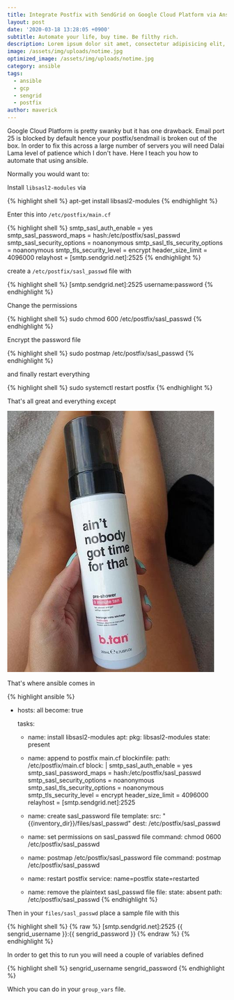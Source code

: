 ```yaml
---
title: Integrate Postfix with SendGrid on Google Cloud Platform via Ansible
layout: post
date: '2020-03-18 13:28:05 +0900'
subtitle: Automate your life, buy time. Be filthy rich.
description: Lorem ipsum dolor sit amet, consectetur adipisicing elit, sed do eiusmod tempor incididunt ut labore et dolore magna aliqua.
image: /assets/img/uploads/notime.jpg
optimized_image: /assets/img/uploads/notime.jpg
category: ansible
tags:
  - ansible
  - gcp
  - sengrid
  - postfix
author: maverick
---
```


Google Cloud Platform is pretty swanky but it has one drawback. Email port 25 is blocked by default hence your
postfix/sendmail is broken out of the box. In order to fix this across a large number of servers you will need Dalai Lama level of patience which I don't have. Here I teach you how to automate that using ansible.

Normally you would want to:

Install `libsasl2-modules` via 

{% highlight shell %}
apt-get install libsasl2-modules
{% endhighlight %}

Enter this into `/etc/postfix/main.cf`

{% highlight shell %}
smtp_sasl_auth_enable = yes
smtp_sasl_password_maps = hash:/etc/postfix/sasl_passwd
smtp_sasl_security_options = noanonymous
smtp_sasl_tls_security_options = noanonymous
smtp_tls_security_level = encrypt
header_size_limit = 4096000
relayhost = [smtp.sendgrid.net]:2525
{% endhighlight %}

create a `/etc/postfix/sasl_passwd` file with


{% highlight shell %}
[smtp.sendgrid.net]:2525 username:password
{% endhighlight %}

Change the permissions

{% highlight shell %}
sudo chmod 600 /etc/postfix/sasl_passwd
{% endhighlight %}

Encrypt the password file

{% highlight shell %}
sudo postmap /etc/postfix/sasl_passwd
{% endhighlight %}

and finally restart everything

{% highlight shell %}
sudo systemctl restart postfix
{% endhighlight %}

That's all great and everything except 

![no-time](/assets/img/uploads/notime.jpg)

That's where ansible comes in

{% highlight ansible %}
- hosts: all
  become: true

  tasks:
    - name: install libsasl2-modules
      apt:
        pkg: libsasl2-modules
        state: present

    - name: append to postfix main.cf
      blockinfile:
        path: /etc/postfix/main.cf
        block: |
          smtp_sasl_auth_enable = yes
          smtp_sasl_password_maps = hash:/etc/postfix/sasl_passwd
          smtp_sasl_security_options = noanonymous
          smtp_sasl_tls_security_options = noanonymous
          smtp_tls_security_level = encrypt
          header_size_limit = 4096000
          relayhost = [smtp.sendgrid.net]:2525

    - name: create sasl_password file
      template:
        src: "{{inventory_dir}}/files/sasl_passwd"
        dest: /etc/postfix/sasl_passwd

    - name: set permissions on sasl_passwd file
      command: chmod 0600 /etc/postfix/sasl_passwd

    - name: postmap /etc/postfix/sasl_password file
      command: postmap /etc/postfix/sasl_passwd

    - name: restart postfix
      service: name=postfix state=restarted

    - name: remove the plaintext sasl_passwd file
      file:
        state: absent
        path: /etc/postfix/sasl_passwd
{% endhighlight %}

Then in your `files/sasl_passwd` place a sample file with this

{% highlight shell %}
{% raw %}
[smtp.sendgrid.net]:2525 {{ sengrid_username }}:{{ sengrid_password }}
{% endraw %}
{% endhighlight %}

In order to get this to run you will need a couple of variables defined

{% highlight shell %}
sengrid_username
sengrid_password
{% endhighlight %}

Which you can do in your `group_vars` file.

